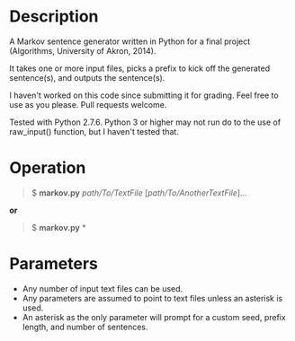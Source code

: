 # Description
A Markov sentence generator written in Python for a final project (Algorithms, University of Akron, 2014).

It takes one or more input files, picks a prefix to kick off the generated sentence(s), and outputs the sentence(s).

I haven't worked on this code since submitting it for grading. Feel free to use as you please. Pull requests welcome. 

Tested with Python 2.7.6. Python 3 or higher may not run do to the use of raw_input() function, but I haven't tested that.

# Operation

> $ **markov.py** *path/To/TextFile* [*path/To/AnotherTextFile*]...

 **or**

> $ **markov.py** * 

# Parameters
* Any number of input text files can be used.
* Any parameters are assumed to point to text files unless an asterisk is used.
* An asterisk as the only parameter will prompt for a custom seed, prefix length, and number of sentences. 
